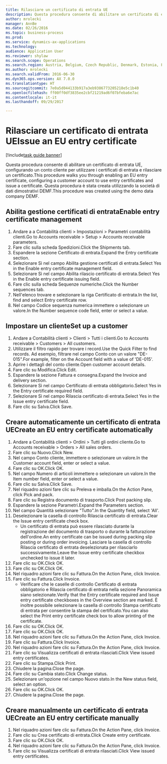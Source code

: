 ```yaml
--- 
title: Rilasciare un certificato di entrata UE
description: Questa procedura consente di abilitare un certificato di entrata UE, configurando un conto cliente per utilizzare i certificati di entrata e rilasciare un certificato.
author: mrolecki
manager: AnnBe
ms.date: 02/26/2016
ms.topic: business-process
ms.prod: 
ms.service: dynamics-ax-applications
ms.technology: 
audience: Application User
ms.reviewer: shylaw
ms.search.scope: Operations
ms.search.region: Austria, Belgium, Czech Republic, Denmark, Estonia, Finland, France, Germany, Hungary, Ireland, Italy, Latvia, Lithuania, Netherlands, Poland, Spain, Sweden, United Kingdom
ms.author: mrolecki
ms.search.validFrom: 2016-06-30
ms.dyn365.ops.version: AX 7.0.0
ms.translationtype: HT
ms.sourcegitcommit: 7e0a5d044133b917a3eb9386773205218e5c1b40
ms.openlocfilehash: ff00ff0df3835ee2cbf21219ad6f07bfeba6e7ac
ms.contentlocale: it-it
ms.lasthandoff: 09/29/2017

---
```

# <a name="issue-an-eu-entry-certificate"></a><span data-ttu-id="a97c1-103">Rilasciare un certificato di entrata UE</span><span class="sxs-lookup"><span data-stu-id="a97c1-103">Issue an EU entry certificate</span></span>

[!include[task guide banner](../../includes/task-guide-banner.md)]

<span data-ttu-id="a97c1-104">Questa procedura consente di abilitare un certificato di entrata UE, configurando un conto cliente per utilizzare i certificati di entrata e rilasciare un certificato.</span><span class="sxs-lookup"><span data-stu-id="a97c1-104">This procedure walks you through enabling an EU entry certificate, configuring a customer account to use entry certificates and issue a certificate.</span></span> <span data-ttu-id="a97c1-105">Questa procedura è stata creata utilizzando la società di dati dimostrativi DEMF.</span><span class="sxs-lookup"><span data-stu-id="a97c1-105">This procedure was created using the demo data company DEMF.</span></span>


## <a name="enable-entry-certificate-management"></a><span data-ttu-id="a97c1-106">Abilita gestione certificati di entrata</span><span class="sxs-lookup"><span data-stu-id="a97c1-106">Enable entry certificate management</span></span>
1. <span data-ttu-id="a97c1-107">Andare a a Contabilità clienti > Impostazioni > Parametri contabilità clienti.</span><span class="sxs-lookup"><span data-stu-id="a97c1-107">Go to Accounts receivable > Setup > Accounts receivable parameters.</span></span>
2. <span data-ttu-id="a97c1-108">Fare clic sulla scheda Spedizioni.</span><span class="sxs-lookup"><span data-stu-id="a97c1-108">Click the Shipments tab.</span></span>
3. <span data-ttu-id="a97c1-109">Espandere la sezione Certificato di entrata.</span><span class="sxs-lookup"><span data-stu-id="a97c1-109">Expand the Entry certificate section.</span></span>
4. <span data-ttu-id="a97c1-110">Selezionare Sì nel campo Abilita gestione certificati di entrata.</span><span class="sxs-lookup"><span data-stu-id="a97c1-110">Select Yes in the Enable entry certificate management field.</span></span>
5. <span data-ttu-id="a97c1-111">Selezionare Sì nel campo Abilita rilascio certificato di entrata.</span><span class="sxs-lookup"><span data-stu-id="a97c1-111">Select Yes in the Enable entry certificate issuing field.</span></span>
6. <span data-ttu-id="a97c1-112">Fare clic sulla scheda Sequenze numeriche.</span><span class="sxs-lookup"><span data-stu-id="a97c1-112">Click the Number sequences tab.</span></span>
7. <span data-ttu-id="a97c1-113">Nell'elenco trovare e selezionare la riga Certificato di entrata.</span><span class="sxs-lookup"><span data-stu-id="a97c1-113">In the list, find and select Entry certificate row.</span></span>
8. <span data-ttu-id="a97c1-114">Nel campo Codice sequenza numerica immettere o selezionare un valore.</span><span class="sxs-lookup"><span data-stu-id="a97c1-114">In the Number sequence code field, enter or select a value.</span></span>

## <a name="set-up-a-customer"></a><span data-ttu-id="a97c1-115">Impostare un cliente</span><span class="sxs-lookup"><span data-stu-id="a97c1-115">Set up a customer</span></span>
1. <span data-ttu-id="a97c1-116">Andare a Contabilità clienti > Clienti > Tutti i clienti.</span><span class="sxs-lookup"><span data-stu-id="a97c1-116">Go to Accounts receivable > Customers > All customers.</span></span>
2. <span data-ttu-id="a97c1-117">Utilizzare il filtro rapido per trovare i record.</span><span class="sxs-lookup"><span data-stu-id="a97c1-117">Use the Quick Filter to find records.</span></span> <span data-ttu-id="a97c1-118">Ad esempio, filtrare nel campo Conto con un valore "DE-015".</span><span class="sxs-lookup"><span data-stu-id="a97c1-118">For example, filter on the Account field with a value of 'DE-015'.</span></span>
3. <span data-ttu-id="a97c1-119">Aprire i dettagli del conto cliente.</span><span class="sxs-lookup"><span data-stu-id="a97c1-119">Open customer account details.</span></span>
4. <span data-ttu-id="a97c1-120">Fare clic su Modifica.</span><span class="sxs-lookup"><span data-stu-id="a97c1-120">Click Edit.</span></span>
5. <span data-ttu-id="a97c1-121">Espandere la sezione Fattura e consegna.</span><span class="sxs-lookup"><span data-stu-id="a97c1-121">Expand the Invoice and delivery section.</span></span>
6. <span data-ttu-id="a97c1-122">Selezionare Sì nel campo Certificato di entrata obbligatorio.</span><span class="sxs-lookup"><span data-stu-id="a97c1-122">Select Yes in the Entry certificate required field.</span></span>
7. <span data-ttu-id="a97c1-123">Selezionare Sì nel campo Rilascia certificato di entrata.</span><span class="sxs-lookup"><span data-stu-id="a97c1-123">Select Yes in the Issue entry certificate field.</span></span>
8. <span data-ttu-id="a97c1-124">Fare clic su Salva.</span><span class="sxs-lookup"><span data-stu-id="a97c1-124">Click Save.</span></span>

## <a name="create-an-eu-entry-certificate-automatically"></a><span data-ttu-id="a97c1-125">Creare automaticamente un certificato di entrata UE</span><span class="sxs-lookup"><span data-stu-id="a97c1-125">Create an EU entry certificate automatically</span></span>
1. <span data-ttu-id="a97c1-126">Andare a Contabilità clienti > Ordini > Tutti gli ordini cliente.</span><span class="sxs-lookup"><span data-stu-id="a97c1-126">Go to Accounts receivable > Orders > All sales orders.</span></span>
2. <span data-ttu-id="a97c1-127">Fare clic su Nuovo.</span><span class="sxs-lookup"><span data-stu-id="a97c1-127">Click New.</span></span>
3. <span data-ttu-id="a97c1-128">Nel campo Conto cliente, immettere o selezionare un valore.</span><span class="sxs-lookup"><span data-stu-id="a97c1-128">In the Customer account field, enter or select a value.</span></span>
4. <span data-ttu-id="a97c1-129">Fare clic su OK.</span><span class="sxs-lookup"><span data-stu-id="a97c1-129">Click OK.</span></span>
5. <span data-ttu-id="a97c1-130">Nel campo Numero di articoli immettere o selezionare un valore.</span><span class="sxs-lookup"><span data-stu-id="a97c1-130">In the Item number field, enter or select a value.</span></span>
6. <span data-ttu-id="a97c1-131">Fare clic su Salva.</span><span class="sxs-lookup"><span data-stu-id="a97c1-131">Click Save.</span></span>
7. <span data-ttu-id="a97c1-132">Nel riquadro azioni fare clic su Preleva e imballa.</span><span class="sxs-lookup"><span data-stu-id="a97c1-132">On the Action Pane, click Pick and pack.</span></span>
8. <span data-ttu-id="a97c1-133">Fare clic su Registra documento di trasporto.</span><span class="sxs-lookup"><span data-stu-id="a97c1-133">Click Post packing slip.</span></span>
9. <span data-ttu-id="a97c1-134">Espandere la sezione Parametri.</span><span class="sxs-lookup"><span data-stu-id="a97c1-134">Expand the Parameters section.</span></span>
10. <span data-ttu-id="a97c1-135">Nel campo Quantità selezionare "Tutto".</span><span class="sxs-lookup"><span data-stu-id="a97c1-135">In the Quantity field, select 'All'.</span></span>
11. <span data-ttu-id="a97c1-136">Deselezionare la casella di controllo Rilascia certificato di entrata.</span><span class="sxs-lookup"><span data-stu-id="a97c1-136">Clear the Issue entry certificate check box.</span></span>
    * <span data-ttu-id="a97c1-137">Un certificato di entrata può essere rilasciato durante la registrazione del documento di trasporto o durante la fatturazione dell'ordine.</span><span class="sxs-lookup"><span data-stu-id="a97c1-137">An entry certificate can be issued during packing slip posting or during order invoicing.</span></span> <span data-ttu-id="a97c1-138">Lasciare la casella di controllo Rilascia certificato di entrata deselezionata per rilasciarlo successivamente.</span><span class="sxs-lookup"><span data-stu-id="a97c1-138">Leave the Issue entry certificate checkbox unchecked to issue it later.</span></span>  
12. <span data-ttu-id="a97c1-139">Fare clic su OK.</span><span class="sxs-lookup"><span data-stu-id="a97c1-139">Click OK.</span></span>
13. <span data-ttu-id="a97c1-140">Fare clic su OK.</span><span class="sxs-lookup"><span data-stu-id="a97c1-140">Click OK.</span></span>
14. <span data-ttu-id="a97c1-141">Nel riquadro azioni fare clic su Fattura.</span><span class="sxs-lookup"><span data-stu-id="a97c1-141">On the Action Pane, click Invoice.</span></span>
15. <span data-ttu-id="a97c1-142">Fare clic su Fattura.</span><span class="sxs-lookup"><span data-stu-id="a97c1-142">Click Invoice.</span></span>
    * <span data-ttu-id="a97c1-143">Verificare che le caselle di controllo Certificato di entrata obbligatorio e Rilascia certificato di entrata nella sezione Panoramica siano selezionate.</span><span class="sxs-lookup"><span data-stu-id="a97c1-143">Verify that the Entry certificate required and Issue entry certificate checkboxes in the Overview section are marked.</span></span>  <span data-ttu-id="a97c1-144">È inoltre possibile selezionare la casella di controllo Stampa certificato di entrata per consentire la stampa del certificato.</span><span class="sxs-lookup"><span data-stu-id="a97c1-144">You can also select the Print entry certificate check box to allow printing of the certificate.</span></span>  
16. <span data-ttu-id="a97c1-145">Fare clic su OK.</span><span class="sxs-lookup"><span data-stu-id="a97c1-145">Click OK.</span></span>
17. <span data-ttu-id="a97c1-146">Fare clic su OK.</span><span class="sxs-lookup"><span data-stu-id="a97c1-146">Click OK.</span></span>
18. <span data-ttu-id="a97c1-147">Nel riquadro azioni fare clic su Fattura.</span><span class="sxs-lookup"><span data-stu-id="a97c1-147">On the Action Pane, click Invoice.</span></span>
19. <span data-ttu-id="a97c1-148">Fare clic su Fattura.</span><span class="sxs-lookup"><span data-stu-id="a97c1-148">Click Invoice.</span></span>
20. <span data-ttu-id="a97c1-149">Nel riquadro azioni fare clic su Fattura.</span><span class="sxs-lookup"><span data-stu-id="a97c1-149">On the Action Pane, click Invoice.</span></span>
21. <span data-ttu-id="a97c1-150">Fare clic su Visualizza certificati di entrata rilasciati.</span><span class="sxs-lookup"><span data-stu-id="a97c1-150">Click View issued entry certificates.</span></span>
22. <span data-ttu-id="a97c1-151">Fare clic su Stampa.</span><span class="sxs-lookup"><span data-stu-id="a97c1-151">Click Print.</span></span>
23. <span data-ttu-id="a97c1-152">Chiudere la pagina.</span><span class="sxs-lookup"><span data-stu-id="a97c1-152">Close the page.</span></span>
24. <span data-ttu-id="a97c1-153">Fare clic su Cambia stato.</span><span class="sxs-lookup"><span data-stu-id="a97c1-153">Click Change status.</span></span>
25. <span data-ttu-id="a97c1-154">Selezionare un'opzione nel campo Nuovo stato.</span><span class="sxs-lookup"><span data-stu-id="a97c1-154">In the New status field, select an option.</span></span>
26. <span data-ttu-id="a97c1-155">Fare clic su OK.</span><span class="sxs-lookup"><span data-stu-id="a97c1-155">Click OK.</span></span>
27. <span data-ttu-id="a97c1-156">Chiudere la pagina.</span><span class="sxs-lookup"><span data-stu-id="a97c1-156">Close the page.</span></span>

## <a name="create-an-eu-entry-certificate-manually"></a><span data-ttu-id="a97c1-157">Creare manualmente un certificato di entrata UE</span><span class="sxs-lookup"><span data-stu-id="a97c1-157">Create an EU entry certificate manually</span></span>
1. <span data-ttu-id="a97c1-158">Nel riquadro azioni fare clic su Fattura.</span><span class="sxs-lookup"><span data-stu-id="a97c1-158">On the Action Pane, click Invoice.</span></span>
2. <span data-ttu-id="a97c1-159">Fare clic su Crea certificato di entrata.</span><span class="sxs-lookup"><span data-stu-id="a97c1-159">Click Create entry certificate.</span></span>
3. <span data-ttu-id="a97c1-160">Fare clic su OK.</span><span class="sxs-lookup"><span data-stu-id="a97c1-160">Click OK.</span></span>
4. <span data-ttu-id="a97c1-161">Nel riquadro azioni fare clic su Fattura.</span><span class="sxs-lookup"><span data-stu-id="a97c1-161">On the Action Pane, click Invoice.</span></span>
5. <span data-ttu-id="a97c1-162">Fare clic su Visualizza certificati di entrata rilasciati.</span><span class="sxs-lookup"><span data-stu-id="a97c1-162">Click View issued entry certificates.</span></span>


